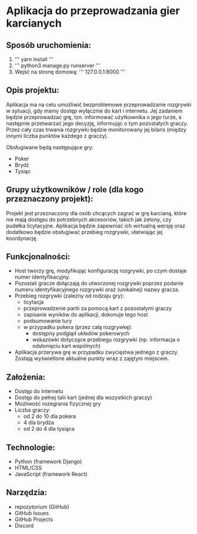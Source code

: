 # Aplikacja do przeprowadzania gier karcianych

## Sposób uruchomienia:

1. ''' yarn install '''
2. ''' python3 manage.py runserver '''
3. Wejść na stronę domową: ''' 127.0.0.1:8000 '''

## Opis projektu:
  Aplikacja ma na celu umożliwić bezproblemowe przeprowadzanie rozgrywki w sytuacji, gdy mamy dostęp wyłącznie do kart i internetu. Jej zadaniem będzie przeprowadzać grę, tzn. informować użytkownika o jego turze, a następnie przetwarzać jego decyzję, informując o tym pozostałych graczy. Przez cały czas trwania rozgrywki będzie monitorowany jej bilans (między innymi liczba punktów każdego z graczy).

  Obsługiwane będą następujące gry:
* Poker
* Brydż
* Tysiąc
## Grupy użytkowników / role (dla kogo przeznaczony projekt):
Projekt jest przeznaczony dla osób chcących zagrać w grę karcianą, które nie mają dostępu do potrzebnych akcesoriów, takich jak żetony, czy pudełka licytacyjne. Aplikacja będzie zapewniać ich wirtualną wersję oraz dodatkowo będzie obsługiwać przebieg rozgrywki, ułatwiając jej koordynację.
## Funkcjonalności:
* Host tworzy grę, modyfikując konfigurację rozgrywki, po czym dostaje numer identyfikacyjny.
* Pozostali gracze dołączają do utworzonej rozgrywki poprzez podanie numeru identyfikacyjnego rozgrywki oraz (unikalnej) nazwy gracza.
* Przebieg rozgrywki (zależny od rodzaju gry):
  * licytacja
  * przeprowadzenie partii za pomocą kart z pozostałymi graczy
  * zapisanie wyników do aplikacji, dokonuje tego host
  * podsumowanie tury
  * w przypadku pokera  (przez całą rozgrywkę):
    * dostępny podgląd układów pokerowych
    * wskazówki dotyczące przebiegu rozgrywki (np. informacja o odsłonięciu kart wspólnych)
* Aplikacja przerywa grę w przypadku zwycięstwa jednego z graczy. Zostają wyświetlone aktualne punkty wraz z zajętym miejscem.
## Założenia:
* Dostęp do Internetu
* Dostęp do pełnej talii kart (jednej dla wszystkich graczy)
* Możliwość rozegrania fizycznej gry
* Liczba graczy:
  * od 2 do 10 dla pokera
  * 4 dla brydża
  * od 2 do 4 dla tysiąca 
## Technologie:
* Python (framework Django)
* HTML/CSS
* JavaScript (framework React)
## Narzędzia:
* repozytorium (GitHub)
* GitHub Issues
* GitHub Projects
* Discord

